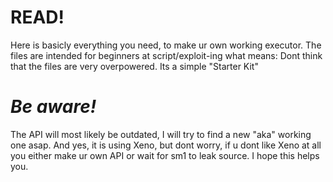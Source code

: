 # READ!

Here is basicly everything you need, to make ur own working executor.
The files are intended for beginners at script/exploit-ing what means: Dont think that the files are very overpowered.
Its a simple "Starter Kit"

# _Be aware!_
The API will most likely be outdated, I will try to find a new "aka" working one asap.
And yes, it is using Xeno, but dont worry, if u dont like Xeno at all you either make ur own API or wait for sm1 to leak source.
I hope this helps you.

